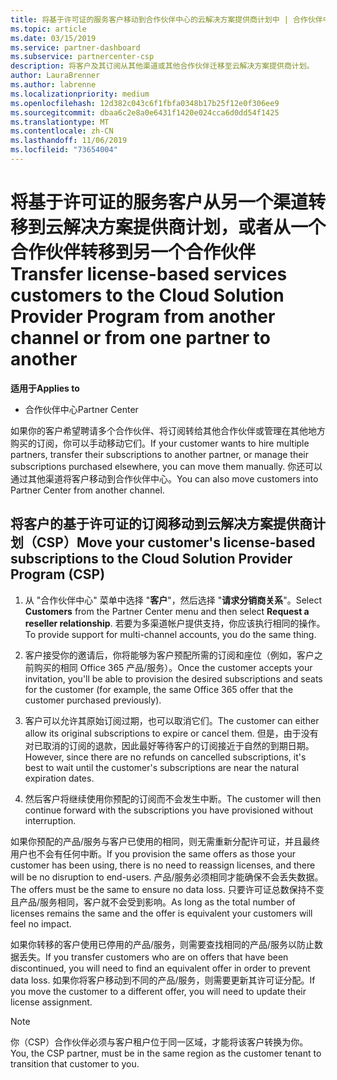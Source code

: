 ```yaml
---
title: 将基于许可证的服务客户移动到合作伙伴中心的云解决方案提供商计划中 | 合作伙伴中心
ms.topic: article
ms.date: 03/15/2019
ms.service: partner-dashboard
ms.subservice: partnercenter-csp
description: 将客户及其订阅从其他渠道或其他合作伙伴迁移至云解决方案提供商计划。
author: LauraBrenner
ms.author: labrenne
ms.localizationpriority: medium
ms.openlocfilehash: 12d382c043c6f1fbfa0348b17b25f12e0f306ee9
ms.sourcegitcommit: dbaa6c2e8a0e6431f1420e024cca6d0dd54f1425
ms.translationtype: MT
ms.contentlocale: zh-CN
ms.lasthandoff: 11/06/2019
ms.locfileid: "73654004"
---
```

# <a name="transfer-license-based-services-customers-to-the-cloud-solution-provider-program-from-another-channel-or-from-one-partner-to-another"></a><span data-ttu-id="0a9cf-103">将基于许可证的服务客户从另一个渠道转移到云解决方案提供商计划，或者从一个合作伙伴转移到另一个合作伙伴</span><span class="sxs-lookup"><span data-stu-id="0a9cf-103">Transfer license-based services customers to the Cloud Solution Provider Program from another channel or from one partner to another</span></span>

<span data-ttu-id="0a9cf-104">**适用于**</span><span class="sxs-lookup"><span data-stu-id="0a9cf-104">**Applies to**</span></span>

-  <span data-ttu-id="0a9cf-105">合作伙伴中心</span><span class="sxs-lookup"><span data-stu-id="0a9cf-105">Partner Center</span></span>

<span data-ttu-id="0a9cf-106">如果你的客户希望聘请多个合作伙伴、将订阅转给其他合作伙伴或管理在其他地方购买的订阅，你可以手动移动它们。</span><span class="sxs-lookup"><span data-stu-id="0a9cf-106">If your customer wants to hire multiple partners, transfer their subscriptions to another partner, or manage their subscriptions purchased elsewhere, you can move them manually.</span></span> <span data-ttu-id="0a9cf-107">你还可以通过其他渠道将客户移动到合作伙伴中心。</span><span class="sxs-lookup"><span data-stu-id="0a9cf-107">You can also move customers into Partner Center from another channel.</span></span>

## <a name="move-your-customers-license-based-subscriptions-to-the-cloud-solution-provider-program-csp"></a><span data-ttu-id="0a9cf-108">将客户的基于许可证的订阅移动到云解决方案提供商计划（CSP）</span><span class="sxs-lookup"><span data-stu-id="0a9cf-108">Move your customer's license-based subscriptions to the Cloud Solution Provider Program (CSP)</span></span>

1. <span data-ttu-id="0a9cf-109">从 "合作伙伴中心" 菜单中选择 "**客户**"，然后选择 "**请求分销商关系**"。</span><span class="sxs-lookup"><span data-stu-id="0a9cf-109">Select **Customers** from the Partner Center menu and then select **Request a reseller relationship**.</span></span> <span data-ttu-id="0a9cf-110">若要为多渠道帐户提供支持，你应该执行相同的操作。</span><span class="sxs-lookup"><span data-stu-id="0a9cf-110">To provide support for multi-channel accounts, you do the same thing.</span></span>

2.  <span data-ttu-id="0a9cf-111">客户接受你的邀请后，你将能够为客户预配所需的订阅和座位（例如，客户之前购买的相同 Office 365 产品/服务）。</span><span class="sxs-lookup"><span data-stu-id="0a9cf-111">Once the customer accepts your invitation, you'll be able to provision the desired subscriptions and seats for the customer (for example, the same Office 365 offer that the customer purchased previously).</span></span>

3. <span data-ttu-id="0a9cf-112">客户可以允许其原始订阅过期，也可以取消它们。</span><span class="sxs-lookup"><span data-stu-id="0a9cf-112">The customer can either allow its original subscriptions to expire or cancel them.</span></span> <span data-ttu-id="0a9cf-113">但是，由于没有对已取消的订阅的退款，因此最好等待客户的订阅接近于自然的到期日期。</span><span class="sxs-lookup"><span data-stu-id="0a9cf-113">However, since there are no refunds on cancelled subscriptions, it's best to wait until the customer's subscriptions are near the natural expiration dates.</span></span>

4. <span data-ttu-id="0a9cf-114">然后客户将继续使用你预配的订阅而不会发生中断。</span><span class="sxs-lookup"><span data-stu-id="0a9cf-114">The customer will then continue forward with the subscriptions you have provisioned without interruption.</span></span>


<span data-ttu-id="0a9cf-115">如果你预配的产品/服务与客户已使用的相同，则无需重新分配许可证，并且最终用户也不会有任何中断。</span><span class="sxs-lookup"><span data-stu-id="0a9cf-115">If you provision the same offers as those your customer has been using, there is no need to reassign licenses, and there will be no disruption to end-users.</span></span> <span data-ttu-id="0a9cf-116">产品/服务必须相同才能确保不会丢失数据。</span><span class="sxs-lookup"><span data-stu-id="0a9cf-116">The offers must be the same to ensure no data loss.</span></span> <span data-ttu-id="0a9cf-117">只要许可证总数保持不变且产品/服务相同，客户就不会受到影响。</span><span class="sxs-lookup"><span data-stu-id="0a9cf-117">As long as the total number of licenses remains the same and the offer is equivalent your customers will feel no impact.</span></span>

<span data-ttu-id="0a9cf-118">如果你转移的客户使用已停用的产品/服务，则需要查找相同的产品/服务以防止数据丢失。</span><span class="sxs-lookup"><span data-stu-id="0a9cf-118">If you transfer customers who are on offers that have been discontinued, you will need to find an equivalent offer in order to prevent data loss.</span></span> <span data-ttu-id="0a9cf-119">如果你将客户移动到不同的产品/服务，则需要更新其许可证分配。</span><span class="sxs-lookup"><span data-stu-id="0a9cf-119">If you move the customer to a different offer, you will need to update their license assignment.</span></span>

>[!NOTE]
><span data-ttu-id="0a9cf-120">你（CSP）合作伙伴必须与客户租户位于同一区域，才能将该客户转换为你。</span><span class="sxs-lookup"><span data-stu-id="0a9cf-120">You, the CSP partner, must be in the same region as the customer tenant to transition that customer to you.</span></span> 



